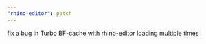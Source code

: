 ```yaml
---
"rhino-editor": patch
---
```


fix a bug in Turbo BF-cache with rhino-editor loading multiple times

